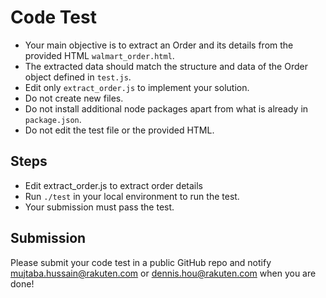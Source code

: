 # Code Test
* Your main objective is to extract an Order and its details from the provided HTML `walmart_order.html`.
* The extracted data should match the structure and data of the Order object defined in `test.js`.
* Edit only `extract_order.js` to implement your solution.
* Do not create new files.
* Do not install additional node packages apart from what is already in `package.json`.
* Do not edit the test file or the provided HTML.

## Steps
* Edit extract_order.js to extract order details
* Run `./test` in your local environment to run the test.
* Your submission must pass the test.

## Submission
Please submit your code test in a public GitHub repo and notify mujtaba.hussain@rakuten.com or dennis.hou@rakuten.com when you are done!
